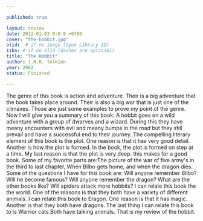 ```yaml
---

published: true

layout: review
date: 2012-01-03 0:0:0 +0700
cover: "the-hobbit.jpg"
olid:  # if no image (Open Library ID)
isbn: # if no olid (dashes are optional)
title: "The Hobbit"
author: J.R.R. Tolkien
year: 2002
status: Finished 

---
```


The genre of this book is action and adventure. Their is a big adventure that the book takes place around. Their is also a big war that is just one of the climaxes. Those are just some examples to prove my point of the genre. Now I will give you a summary of this book: A hobbit goes on a wild adventure with a group of dwarves and a wizard. During this they have meany encounters with evil and meany bumps in the road but they still prevail and have a successful end to their journey. The compelling literary element of this book is the plot. One reason is that it has very good detail. Another is how the plot is formed. In the book, the plot is formed on step at a time. My last reason is that the plot is very deep. this makes for a good book. Some of my favorite parts are:The picture of the war of five army's in the third to last chapter, When Bilbo gets home, and when the dragon dies. Some of the questions I have for this book are: Will anyone remember Bilbo? Will he become famous? Will anyone remember the dragon? What are the other books like? Will spiders attack more hobbits? I can relate this book the the world. One of the reasons is that they both have a variety of different animals. I can relate this book to Eragon. One reason is that it has magic. Another is that they both have dragons. The last thing I can relate this book to is Warrior cats.Both have talking animals. That is my review of the hobbit.

